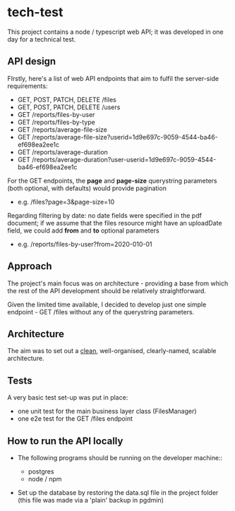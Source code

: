 # tech-test
This project contains a node / typescript web API; it was developed in one day for a technical test.





## API design

FIrstly, here's a list of web API endpoints that aim to fulfil the server-side requirements:



- GET, POST, PATCH, DELETE /files
- GET, POST, PATCH, DELETE /users
- GET /reports/files-by-user
- GET /reports/files-by-type
- GET /reports/average-file-size
- GET /reports/average-file-size?userid=1d9e697c-9059-4544-ba46-ef698ea2ee1c
- GET /reports/average-duration
- GET /reports/average-duration?user-userid=1d9e697c-9059-4544-ba46-ef698ea2ee1c

 

For the GET endpoints, the **page** and **page-size** querystring parameters (both optional, with defaults) would provide pagination 

-  e.g. /files?page=3&page-size=10

Regarding filtering by date: no date fields were specified in the pdf document; if we assume that the files resource might have an uploadDate field, we could add **from** and **to** optional parameters

- e.g. /reports/files-by-user?from=2020-010-01





## Approach

The project's main focus was on architecture - providing a base from which the rest of the API development should be relatively straightforward.

Given the limited time available, I decided to develop just one simple endpoint - GET /files without any of the querystring parameters.





## Architecture

The aim was to set out a [clean](https://www.freecodecamp.org/news/a-quick-introduction-to-clean-architecture-990c014448d2/), well-organised, clearly-named, scalable architecture.





## Tests



A very basic test set-up was put in place:

- one unit test for the main business layer class (FilesManager)
- one e2e test for the GET /files endpoint





## How to run the API locally

- The following programs should be running on the developer machine::
  - postgres 
  - node / npm

- Set up the database by restoring the data.sql file in the project folder (this file was made via a 'plain' backup in pgdmin)   